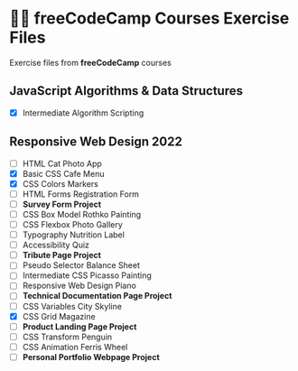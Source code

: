 # 👨‍💻 freeCodeCamp Courses Exercise Files

Exercise files from **freeCodeCamp** courses
## JavaScript Algorithms & Data Structures
- [x] Intermediate Algorithm Scripting
## Responsive Web Design 2022
- [ ] HTML Cat Photo App
- [x] Basic CSS Cafe Menu
- [x] CSS Colors Markers
- [ ] HTML Forms Registration Form
- [ ] **Survey Form Project**
- [ ] CSS Box Model Rothko Painting
- [ ] CSS Flexbox Photo Gallery
- [ ] Typography Nutrition Label
- [ ] Accessibility Quiz
- [ ] **Tribute Page Project**
- [ ] Pseudo Selector Balance Sheet
- [ ] Intermediate CSS Picasso Painting
- [ ] Responsive Web Design Piano
- [ ] **Technical Documentation Page Project**
- [ ] CSS Variables City Skyline
- [x] CSS Grid Magazine
- [ ] **Product Landing Page Project**
- [ ] CSS Transform Penguin
- [ ] CSS Animation Ferris Wheel
- [ ] **Personal Portfolio Webpage Project**
